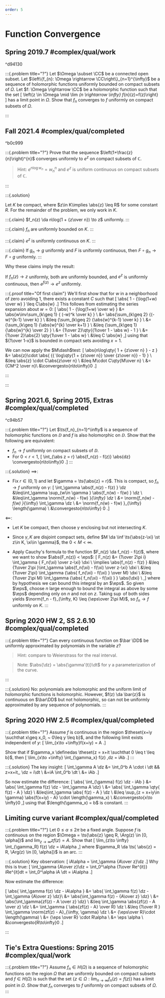 ```yaml
---
order: 5
---
```


# Function Convergence 

## Spring 2019.7 #complex/qual/work

^d94130

:::{.problem title="?"}
Let $\Omega \subset \CC$ be a connected open subset. Let $\left\{f_{n}: \Omega \rightarrow \CC\right\}_{n=1}^{\infty}$ be a sequence of holomorphic functions uniformly bounded on compact subsets of $\Omega$. Let $f: \Omega \rightarrow \CC$ be a holomorphic function such that the set 
\[
\left\{z \in \Omega \mid \lim _{n \rightarrow \infty} f_{n}(z)=f(z)\right\}
\]
has a limit point in $\Omega$. Show that $f_{n}$ converges to $f$ uniformly on compact subsets of $\Omega$.

:::

## Fall 2021.4 #complex/qual/completed

^b0c999

:::{.problem title="?"}
Prove that the sequence $\left(1+\frac{z}{n}\right)^{n}$ converges uniformly to $e^{z}$ on compact subsets of $\mathbb{C}$. 

> Hint: $e^{n \log w_{n}}=w_{n}^{n}$ and $e^{z}$ is uniform continuous on compact subsets of $\mathbb{C}$.

:::

:::{.solution}

Let $K$ be compact, where $z\in K\implies \abs{z} \leq R$ for some constant $R$. For the remainder of the problem, we only work in $K$.

:::{.claim}
$f_n(z) \da n\log(1 + {z\over n}) \to z$ uniformly.
:::

:::{.claim}
$f_n$ are uniformly bounded on $K$.
:::


:::{.claim}
$e^z$ is uniformly continuous on $K$.
:::


:::{.claim}
If $g_n\to g$ uniformly and $F$ is uniformly continuous, then $F \circ g_n \to F\circ g$ uniformly.
:::


Why these claims imply the result:

If $f_n(z)\to z$ uniformly, both are uniformly bounded, and $e^z$ is uniformly continuous, then $e^{f(z)}\to e^z$ uniformly.


:::{.proof title="Of first claim"}
We'll first show that for $w$ in a neighborhood of zero avoiding 1, there exists a constant $C$ such that
\[
\abs{ 1 - {\log(1+w) \over w} } \leq C\abs{w}
.\]
This follows from estimating the series expansion about $w=0$:
\[
\abs{ 1 - {\log(1+w) \over w} }
&= \abs{w\inv\sum_{k\geq 1} { (-w)^k \over k} } \\
&= \abs{\sum_{k\geq 2} {(-w)^{k-1} \over k} } \\
&\leq {\sum_{k\geq 2} {\abs{w}^{k-1} \over k} } \\
&= {\sum_{k\geq 1} {\abs{w}^{k} \over k+1} } \\
&\leq {\sum_{k\geq 1} {\abs{w}^{k} \over 2} } \\
&= {1\over 2}\qty{{1\over 1 - \abs w} - 1 } \\
&= {1\over 2}\abs{2} \qty{1\over 1 - \abs w} \\
&\leq C \abs{w}
,\]
using that ${1\over 1-x}$ is bounded in compact sets avoiding $x=1$.

We can now apply the $M\dash$test:
\[
\abs{n\log\qty{ 1 + {z\over n} } - z } 
&= \abs{z}\cdot \abs{
{{ \log\qty{1 + {z\over n}} \over {z\over n}} - 1}
} \\
&\leq \abs{z} \cdot C\abs{z\over n} \\
&\leq M\cdot C\qty{M\over n} \\
&= {CM^2 \over n}\\
&\convergesto{n\to\infty}0
.\]


:::


:::

## Spring 2021.6, Spring 2015, Extras #complex/qual/completed

^c94b57

:::{.problem title="?"}
Let $\ts{f_n}_{n=1}^\infty$ is a sequence of holomorphic functions on $\DD$ and $f$ is also holomorphic on $\DD$. 
Show that the following are equivalent:

- $f_n\to f$ uniformly on compact subsets of $\DD$.
- For $0 < r < 1$,
\[
\int_{\abs z = r} \abs{f_n(z) - f(z)} \abs{dz} \convergesto{n\to\infty}0
.\]
:::

:::{.solution}
$\implies$: 

- Fix $r \in (0, 1)$ and let $\gamma = \ts{\abs{z} = r}$.
  This is compact, so $f_n\to f$ uniformly on $\gamma$:
\[
\int_\gamma \abs{f_n(z) - f(z) } \dz 
&\leq\int_\gamma \sup_{w\in \gamma } \abs{f_n(w) - f(w) } \dz \\
&\leq\int_\gamma \norm{f_n(w) - f(w) }_{\infty} \dz \\
&= \norm{f_n(w) - f(w) }_{\infty} \int_\gamma \dz \\
&= \norm{f_n(w) - f(w) }_{\infty} \length(\gamma) \\
&\convergesto{n\to\infty} 0
.\]

$\impliedby$:

- Let $K$ be compact, then choose $\gamma$ enclosing but not intersecting $K$.
- Since $\gamma, K$ are disjoint compact sets, define $M \da \inf \ts{\abs{z-\xi} \st z\in K, \xi\in \gamma}$, the $0<M<\infty$.

- Apply Cauchy's formula to the function $F_n(z) \da f_n(z) - f(z)$, where we want to show $\abs{F_n(z)} < \eps$:
\[
F_n(z) 
&= {1\over 2\pi i} \int_\gamma { F_n(\xi) \over z-\xi} \dxi \\
\implies \abs{f_n(z) - f(z) } 
&\leq {1\over 2\pi }\int_\gamma \abs{f_n(\xi) - f(\xi) \over z-\xi} \dxi \\
&\leq {1\over 2\pi} \int_\gamma {\abs{ f_n(\xi) - f(\xi) } \over 
M} \dxi \\
&\leq {1\over 2\pi M} \int_\gamma {\abs{ f_n(\xi) - f(\xi) } } \abs{\dxi} \\
,\]
where by hypothesis we can bound this integral by an $\eps$.
So given $\eps$, choose $n$ large enough to bound the integral as above by some $\eps$ depending only on $n$ and not on $z$.
Taking $\sup$ of both sides yields $\norm{f_n - f}_{\infty, K} \leq {\eps\over 2\pi M}$, so $f_n\to f$ uniformly on $K$.
:::

## Spring 2020 HW 2, SS 2.6.10 #complex/qual/completed

:::{.problem title="?"}
Can every continuous function on $\bar \DD$ be uniformly approximated by polynomials in the variable $z$?

> Hint: compare to Weierstrass for the real interval.

> Note: $\abs{\dz} = \abs{\gamma'(t)}\dt$ for $\gamma$ a parameterization of the curve.

:::

:::{.solution}
No: polynomials are holomorphic and the uniform limit of holomorphic functions is holomorphic.
However, $f(z) \da \bar{z}$ is continuous on $\bar\DD$ but not holomorphic, so can not be uniformly approximated by any sequence of polynomials.
:::

## Spring 2020 HW 2.5 #complex/qual/completed

:::{.problem title="?"}
Assume $f$ is continuous in the region $\theset{x+iy \suchthat x\geq x_0, ~ 0\leq y \leq b}$, and the following limit exists independent of $y$:
\[
\lim_{x\to +\infty}f(x+iy) = A
.\]

Show that if $\gamma_x \definedas \theset{z = x+it \suchthat 0 \leq t \leq b}$, then
\[
\lim_{x\to +\infty} \int_{\gamma_x} f(z) \,dz = iAb
.\]
:::

:::{.solution}
The key insight:
\[
\int_\gamma A \dz 
&= \int_0^b A \cdot i \dt && z=x+it,\, \dz = i\dt \\
&=iA \int_0^b \dt \\
&= iAb
.\]

So now estimate the difference:
\[
\abs{
\int_{\gamma} f(z) \dz - iAb
}
&= \abs{ \int_\gamma f(z) \dz - \int_\gamma A \dz} \\
&= \abs{ \int_\gamma \qty{ f(z) - A } \dz} \\
&\leq\int_\gamma \abs{ f(z) - A } \dz \\
&\leq \sup_{z = x+iy\in \gamma} \abs{f(x+iy) - A} \cdot \length(\gamma_x) \\
&\convergesto{x\to \infty}0
,\]
using that $\length(\gamma_x) = b$ is constant.
:::

## Limiting curve variant #complex/qual/completed

:::{.problem title="?"}
Let $0\leq \alpha \leq 2\pi$ be a fixed angle.
Suppose $f$ is continuous on the region $\Omega = \ts{\abs{z} \geq R, \Arg(z) \in [0, \alpha]}$ and $\lim_{z\to \infty} zf(z) = A$.
Show that
\[
\lim_{z\to \infty} \int_{\gamma_R} f(z) \dz = iA\alpha
,\]
where $\gamma_R \da \ts{ \abs{z} = R, \Arg(z) \in [0, \alpha]}$ is an arc.
:::

:::{.solution}
Key observation:
\[
iA\alpha = \int_\gamma {A\over z}\dz
.\]
Why this is true:
\[
\int_\gamma {A\over z}\dz = \int_0^\alpha {1\over Re^{it}} iRe^{it}dt
= \int_0^\alpha iA \dt = iA\alpha
.\]

Now estimate the difference:

\[
\abs{ \int_\gamma f(z) \dz - iA\alpha }
&= \abs{ \int_\gamma f(z) \dz - \int_\gamma {A\over z} \dz}\\
&= \abs{\int_\gamma f(z) - {A\over z} \dz} \\
&= \abs{\int_\gamma{zf(z) - A \over z} \dz} \\
&\leq \int_\gamma \abs{zf(z) - A \over z} \dz \\
&= \int_\gamma { \abs{zf(z) - A} \over R} \dz \\
&\leq {1\over R } \int_\gamma \norm{zf(z) - A}_{\infty, \gamma} \dz \\
&= {\eps\over R}\cdot \length(\gamma) \\
&= {\eps \over R} \cdot R\alpha \\
&= \eps \alpha \\
&\convergesto{R\to\infty}0
.\]



:::

## Tie's Extra Questions: Spring 2015 #complex/qual/work

:::{.problem title="?"}
Assume $f_n \in H(\Omega)$ is a sequence of holomorphic functions on the region $\Omega$ that are uniformly bounded on compact subsets and $f \in H(\Omega)$ is such that the set
$\displaystyle \{z \in \Omega: \lim_{n \rightarrow \infty} f_n(z) = f(z) \}$
has a limit point in $\Omega$. Show that $f_n$ converges to $f$ uniformly on compact subsets of $\Omega$.
:::

